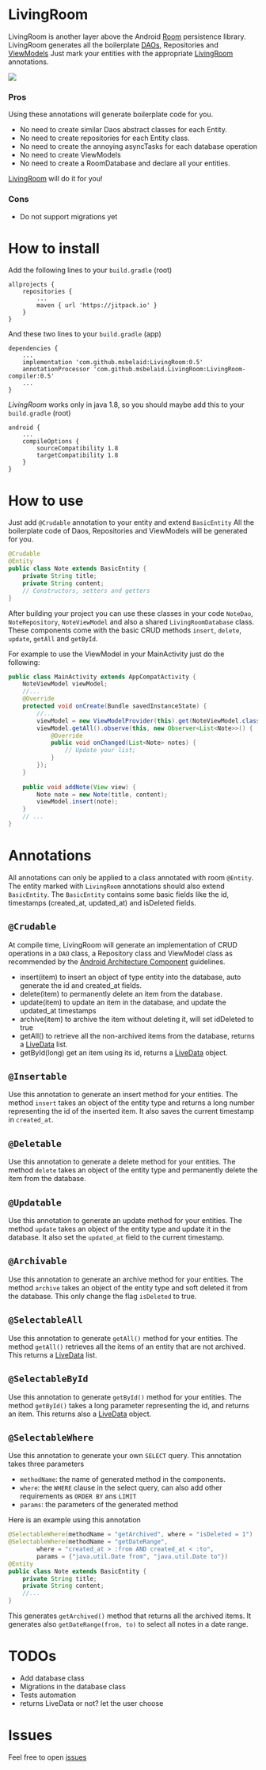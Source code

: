 # LivingRoom
LivingRoom is another layer above the Android [Room](https://developer.android.com/topic/libraries/architecture/room)
persistence library. LivingRoom generates all the boilerplate [DAOs](https://developer.android.com/training/data-storage/room/accessing-data), Repositories and [ViewModels](https://developer.android.com/topic/libraries/architecture/viewmodel)
Just mark your entities with the appropriate [LivingRoom](https://github.com/msbelaid/LivingRoom) annotations.

[![](https://jitpack.io/v/msbelaid/LivingRoom.svg)](https://jitpack.io/#msbelaid/LivingRoom)

### Pros
Using these annotations will generate boilerplate code for you.
* No need to create similar Daos abstract classes for each Entity.
* No need to create repositories for each Entity class. 
* No need to create the annoying asyncTasks for each database operation
* No need to create ViewModels
* No need to create a RoomDatabase and declare all your entities.

[LivingRoom](https://github.com/msbelaid/LivingRoom) will do it for you!

### Cons
* Do not support migrations yet

# How to install
Add the following lines to your `build.gradle` (root)

```
allprojects {
    repositories {
        ...
        maven { url 'https://jitpack.io' }
    }
}
```
And these two lines to your `build.gradle` (app)
```
dependencies {
    ...
    implementation 'com.github.msbelaid:LivingRoom:0.5'
    annotationProcessor 'com.github.msbelaid.LivingRoom:LivingRoom-compiler:0.5'
    ...
}
```
*LivingRoom* works only in java 1.8, so you should maybe add this to your `build.gradle` (root)
```
android {
    ...
    compileOptions {
        sourceCompatibility 1.8
        targetCompatibility 1.8
    }
}
```
# How to use
Just add `@Crudable` annotation to your entity and extend `BasicEntity`
All the boilerplate code of Daos, Repositories and ViewModels will be generated for you.

```java
@Crudable
@Entity
public class Note extends BasicEntity {
    private String title;
    private String content;
    // Constructors, setters and getters
}
```

After building your project you can use these classes in your code
`NoteDao`, `NoteRepository`, `NoteViewModel` and also a shared `LivingRoomDatabase` class.
These components come with the basic CRUD methods `insert`, `delete`, `update`, `getAll` and `getById`.

For example to use the ViewModel in your MainActivity just do the following:

```java
public class MainActivity extends AppCompatActivity {
    NoteViewModel viewModel;
    //...
    @Override
    protected void onCreate(Bundle savedInstanceState) {
        //...
        viewModel = new ViewModelProvider(this).get(NoteViewModel.class);
        viewModel.getAll().observe(this, new Observer<List<Note>>() {
            @Override
            public void onChanged(List<Note> notes) {
                // Update your list;
            }
        });
    }
    
    public void addNote(View view) {
        Note note = new Note(title, content);
        viewModel.insert(note);
    }
    // ...
}
```
# Annotations
All annotations can only be applied to a class annotated with room `@Entity`.
The entity marked with `LivingRoom` annotations should also extend `BasicEntity`.
The `BasicEntity` contains some basic fields like the id, timestamps (created_at, updated_at) and isDeleted fields.

## `@Crudable`
At compile time, LivingRoom will generate an implementation of CRUD operations in a `DAO` class,
a Repository class and ViewModel class as recommended by the [Android Architecture Component](https://developer.android.com/topic/libraries/architecture)
guidelines.
* insert(item) to insert an object of type entity into the database, auto generate the id and created_at fields.
* delete(item) to permanently delete an item from the database.
* update(item) to update an item in the database, and update the updated_at timestamps
* archive(item) to archive the item without deleting it, will set idDeleted to true
* getAll() to retrieve all the non-archived items from the database, returns a [LiveData](https://developer.android.com/topic/libraries/architecture/livedata) list.
* getById(long) get an item using its id, returns a [LiveData](https://developer.android.com/topic/libraries/architecture/livedata) object.

## `@Insertable`
Use this annotation to generate an insert method for your entities.
The method `insert` takes an object of the entity type and returns a long number representing the id of the inserted item.
It also saves the current timestamp in `created_at`.

## `@Deletable` 
Use this annotation to generate a delete method for your entities.
The method `delete` takes an object of the entity type and permanently delete the item from the database.

## `@Updatable`
Use this annotation to generate an update method for your entities.
The method `update` takes an object of the entity type and update it in the database.
It also set the `updated_at` field to the current timestamp.

## `@Archivable` 
Use this annotation to generate an archive method for your entities.
The method `archive` takes an object of the entity type and soft deleted it from the database.
This only change the flag `isDeleted` to true.

## `@SelectableAll` 
Use this annotation to generate `getAll()` method for your entities.
The method `getAll()` retrieves all the items of an entity that are not archived.
This returns a [LiveData](https://developer.android.com/topic/libraries/architecture/livedata) list.

## `@SelectableById`
Use this annotation to generate `getById()` method for your entities.
The method `getById()` takes a long parameter representing the id, and returns an item.
This returns also a [LiveData](https://developer.android.com/topic/libraries/architecture/livedata) object.

## `@SelectableWhere` 
Use this annotation to generate your own `SELECT` query.
This annotation takes three parameters
* `methodName`: the name of generated method in the components.
* `where`: the `WHERE` clause in the select query, can also add other requirements as `ORDER BY` ans `LIMIT`
* `params`: the parameters of the generated method

Here is an example using this annotation
```java
@SelectableWhere(methodName = "getArchived", where = "isDeleted = 1")
@SelectableWhere(methodName = "getDateRange",
        where = "created_at > :from AND created_at < :to", 
        params = {"java.util.Date from", "java.util.Date to"})
@Entity
public class Note extends BasicEntity {
    private String title;
    private String content;
    //...
}
```
This generates `getArchived()` method that returns all the archived items.
It generates also `getDateRange(from, to)` to select all notes in a date range.
 
# TODOs
* Add database class
* Migrations in the database class
* Tests automation
* returns LiveData or not? let the user choose

# Issues
Feel free to open [issues](https://github.com/msbelaid/LivingRoom/issues/new) 
